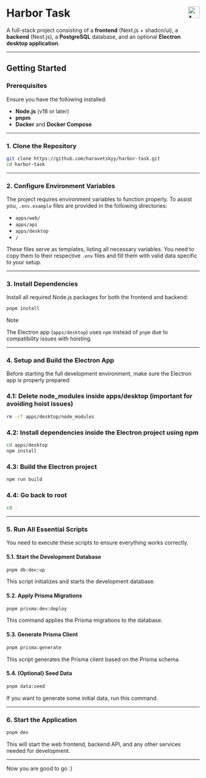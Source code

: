 # Harbor Task <img src="./apps/web/app/favicon.ico" alt="Logo" width="30" style="vertical-align: middle;" align="right">

A full-stack project consisting of a **frontend** (Next.js + shadcn/ui), a **backend** (Nest.js), a **PostgreSQL** database, and an optional **Electron desktop application**.

---

## **Getting Started**

### **Prerequisites**

Ensure you have the following installed:

- **Node.js** (v18 or later)
- **pnpm**
- **Docker** and **Docker Compose**

---

### **1. Clone the Repository**

```bash
git clone https://github.com/haravetskyy/harbor-task.git
cd harbor-task
```

---

### **2. Configure Environment Variables**

The project requires environment variables to function properly. To assist you, `.env.example` files are provided in the following directories:

- `apps/web/`
- `apps/api`
- `apps/desktop`
- `/`

These files serve as templates, listing all necessary variables. You need to copy them to their respective `.env` files and fill them with valid data specific to your setup.

---

### **3. Install Dependencies**

Install all required Node.js packages for both the frontend and backend:

```bash
pnpm install
```

> [!NOTE]
> The Electron app (`apps/desktop`) uses `npm` instead of `pnpm` due to compatibility issues with hoisting.

---

### **4. Setup and Build the Electron App**

Before starting the full development environment, make sure the Electron app is properly prepared:

### 4.1: Delete node_modules inside apps/desktop (important for avoiding hoist issues)

```bash
rm -rf apps/desktop/node_modules
```

### 4.2: Install dependencies inside the Electron project using npm

```bash
cd apps/desktop
npm install
```

### 4.3: Build the Electron project

```bash
npm run build
```

### 4.4: Go back to root

```bash
cd -
```

---

### **5. Run All Essential Scripts**

You need to execute these scripts to ensure everything works correctly.

#### **5.1. Start the Development Database**

```bash
pnpm db:dev:up
```

This script initializes and starts the development database.

#### **5.2. Apply Prisma Migrations**

```bash
pnpm prisma:dev:deploy
```

This command applies the Prisma migrations to the database.

#### **5.3. Generate Prisma Client**

```bash
pnpm prisma:generate
```

This script generates the Prisma client based on the Prisma schema.

#### **5.4. (Optional) Seed Data**

```bash
pnpm data:seed
```

If you want to generate some initial data, run this command.

---

### **6. Start the Application**

```bash
pnpm dev
```

This will start the web frontend, backend API, and any other services needed for development.

---

Now you are good to go :)
